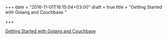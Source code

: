 +++
date = "2016-11-01T16:15:04+03:00"
draft = true
title = "Getting Started with Golang and Couchbase "

+++

<p><a href="http://blog.couchbase.com/2016/november/getting-started-with-golang-and-couchbase">Getting Started with Golang and Couchbase </a></p>
